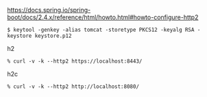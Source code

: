 
https://docs.spring.io/spring-boot/docs/2.4.x/reference/html/howto.html#howto-configure-http2  

```
$ keytool -genkey -alias tomcat -storetype PKCS12 -keyalg RSA -keystore keystore.p12
```

h2
```
% curl -v -k --http2 https://localhost:8443/
```

h2c
```
% curl -v -k --http2 http://localhost:8080/
```
